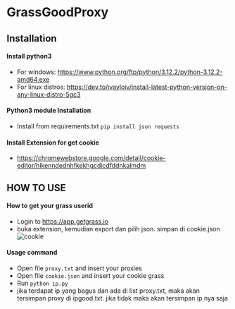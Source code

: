 # GrassGoodProxy
## Installation
#### Install python3
- For windows: https://www.python.org/ftp/python/3.12.2/python-3.12.2-amd64.exe 
- For linux distros: https://dev.to/ivayloiv/install-latest-python-version-on-any-linux-distro-5gc3
#### Python3 module Installation
- Install from requirements.txt
```pip install json requests```
#### Install Extension for get cookie
- https://chromewebstore.google.com/detail/cookie-editor/hlkenndednhfkekhgcdicdfddnkalmdm
## HOW TO USE
#### How to get your grass userid
- Login to https://app.getgrass.io
- buka extension, kemudian export dan pilih json. simpan di cookie.json
![cookie](https://github.com/dwikuy/GrassGoodProxy/assets/58757890/594801a2-05ca-4249-8796-a62dcb2377a0)

#### Usage command
- Open file ```proxy.txt``` and insert your proxies
- Open file ```cookie.json``` and insert your cookie grass
- Run ```python ip.py``` 
- jika terdapat ip yang bagus dan ada di list proxy.txt, maka akan tersimpan proxy di ipgood.txt. jika tidak maka akan tersimpan ip nya saja
  
